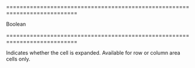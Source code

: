 ===========================================================================
<!--type-->Boolean<!--/type-->
===========================================================================

<!--shortDescription-->
Indicates whether the cell is expanded. Available for row or column area cells only.
<!--/shortDescription-->

<!--fullDescription-->

<!--/fullDescription-->